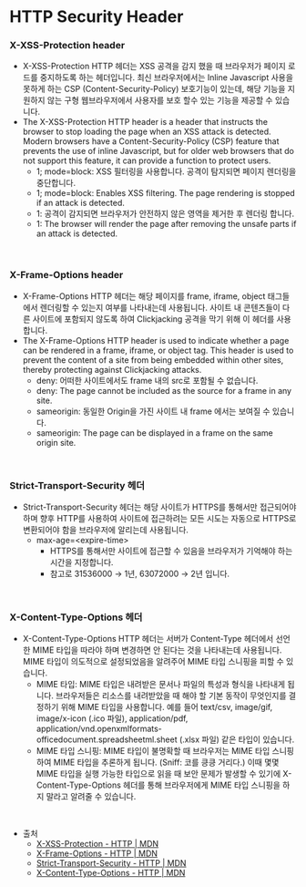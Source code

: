 # HTTP Security Header

### X-XSS-Protection header

- X-XSS-Protection HTTP 헤더는 XSS 공격을 감지 했을 때 브라우저가 페이지 로드를 중지하도록 하는 헤더입니다. 최신 브라우저에서는 Inline Javascript 사용을 못하게 하는 CSP (Content-Security-Policy) 보호기능이 있는데, 해당 기능을 지원하지 않는 구형 웹브라우저에서 사용자를 보호 할수 있는 기능을 제공할 수 있습니다.
- The X-XSS-Protection HTTP header is a header that instructs the browser to stop loading the page when an XSS attack is detected. Modern browsers have a Content-Security-Policy (CSP) feature that prevents the use of inline Javascript, but for older web browsers that do not support this feature, it can provide a function to protect users.
  - 1; mode=block: XSS 필터링을 사용합니다. 공격이 탐지되면 페이지 렌더링을 중단합니다.
  - 1; mode=block: Enables XSS filtering. The page rendering is stopped if an attack is detected.
  - 1: 공격이 감지되면 브라우저가 안전하지 않은 영역을 제거한 후 렌더링 합니다.
  - 1: The browser will render the page after removing the unsafe parts if an attack is detected.

<br />

### X-Frame-Options header

- X-Frame-Options HTTP 헤더는 해당 페이지를 frame, iframe, object 태그들에서 렌더링할 수 있는지 여부를 나타내는데 사용됩니다. 사이트 내 콘텐츠들이 다른 사이트에 포함되지 않도록 하여 Clickjacking 공격을 막기 위해 이 헤더를 사용합니다.
- The X-Frame-Options HTTP header is used to indicate whether a page can be rendered in a frame, iframe, or object tag. This header is used to prevent the content of a site from being embedded within other sites, thereby protecting against Clickjacking attacks.
  - deny: 어떠한 사이트에서도 frame 내의 src로 포함될 수 없습니다.
  - deny: The page cannot be included as the source for a frame in any site.
  - sameorigin: 동일한 Origin을 가진 사이트 내 frame 에서는 보여질 수 있습니다.
  - sameorigin: The page can be displayed in a frame on the same origin site.

<br />

### Strict-Transport-Security 헤더

- Strict-Transport-Security 헤더는 해당 사이트가 HTTPS를 통해서만 접근되어야 하며 향후 HTTP를 사용하여 사이트에 접근하려는 모든 시도는 자동으로 HTTPS로 변환되어야 함을 브라우저에 알리는데 사용됩니다.
  - max-age=\<expire-time\>
    - HTTPS를 통해서만 사이트에 접근할 수 있음을 브라우저가 기억해야 하는 시간을 지정합니다.
    - 참고로 31536000 → 1년, 63072000 → 2년 입니다.

<br />

### X-Content-Type-Options 헤더

- X-Content-Type-Options HTTP 헤더는 서버가 Content-Type 헤더에서 선언한 MIME 타입을 따라야 하며 변경하면 안 된다는 것을 나타내는데 사용됩니다. MIME 타입이 의도적으로 설정되었음을 알려주어 MIME 타입 스니핑을 피할 수 있습니다.
  - MIME 타입: MIME 타입은 내려받은 문서나 파일의 특성과 형식을 나타내게 됩니다. 브라우저들은 리소스를 내려받았을 때 해야 할 기본 동작이 무엇인지를 결정하기 위해 MIME 타입을 사용합니다. 예를 들어 text/csv, image/gif, image/x-icon (.ico 파일), application/pdf, application/vnd.openxmlformats-officedocument.spreadsheetml.sheet (.xlsx 파일) 같은 타입이 있습니다.
  - MIME 타입 스니핑: MIME 타입이 불명확할 때 브라우저는 MIME 타입 스니핑하여 MIME 타입을 추론하게 됩니다. (Sniff: 코를 킁킁 거리다.) 이때 몇몇 MIME 타입을 실행 가능한 타입으로 읽을 때 보안 문제가 발생할 수 있기에 X-Content-Type-Options 헤더를 통해 브라우저에게 MIME 타입 스니핑을 하지 말라고 알려줄 수 있습니다.

<br />

- 출처
  - [X-XSS-Protection - HTTP | MDN](https://developer.mozilla.org/en-US/docs/Web/HTTP/Headers/X-XSS-Protection)
  - [X-Frame-Options - HTTP | MDN](https://developer.mozilla.org/en-US/docs/Web/HTTP/Headers/X-Frame-Options)
  - [Strict-Transport-Security - HTTP | MDN](https://developer.mozilla.org/en-US/docs/Web/HTTP/Headers/Strict-Transport-Security)
  - [X-Content-Type-Options - HTTP | MDN](https://developer.mozilla.org/en-US/docs/Web/HTTP/Headers/X-Content-Type-Options)
